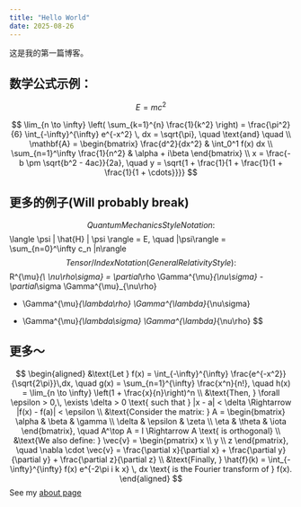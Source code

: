```yaml
---
title: "Hello World"
date: 2025-08-26
---
```


这是我的第一篇博客。

## 数学公式示例：  

$$E = mc^2$$


$$
\lim_{n \to \infty} \left( \sum_{k=1}^{n} \frac{1}{k^2} \right) = \frac{\pi^2}{6}
\int_{-\infty}^{\infty} e^{-x^2} \, dx = \sqrt{\pi}, \quad
\text{and} \quad \\
\mathbf{A} = \begin{bmatrix}
\frac{d^2}{dx^2} & \int_0^1 f(x) dx \\
\sum_{n=1}^\infty \frac{1}{n^2} & \alpha + i\beta
\end{bmatrix} \\
x = \frac{-b \pm \sqrt{b^2 - 4ac}}{2a}, \quad
y = \sqrt{1 + \frac{1}{1 + \frac{1}{1 + \frac{1}{1 + \cdots}}}}
$$


## 更多的例子(Will probably break)
$$
 Quantum Mechanics Style Notation:
$$
\langle \psi | \hat{H} | \psi \rangle = E, \quad
|\psi\rangle = \sum_{n=0}^\infty c_n |n\rangle
$$
Tensor/Index Notation (General Relativity Style):
$$
R^{\mu}_{\ \nu\rho\sigma} = \partial_\rho \Gamma^{\mu}_{\nu\sigma} - \partial_\sigma \Gamma^{\mu}_{\nu\rho}
+ \Gamma^{\mu}_{\lambda\rho} \Gamma^{\lambda}_{\nu\sigma}
- \Gamma^{\mu}_{\lambda\sigma} \Gamma^{\lambda}_{\nu\rho}
$$

## 更多～

$$
\begin{aligned}
&\text{Let } f(x) = \int_{-\infty}^{\infty} \frac{e^{-x^2}}{\sqrt{2\pi}}\,dx, \quad
g(x) = \sum_{n=1}^{\infty} \frac{x^n}{n!}, \quad
h(x) = \lim_{n \to \infty} \left(1 + \frac{x}{n}\right)^n \\
&\text{Then, } \forall \epsilon > 0,\, \exists \delta > 0 \text{ such that } |x - a| < \delta \Rightarrow |f(x) - f(a)| < \epsilon \\
&\text{Consider the matrix: } A = 
\begin{bmatrix}
\alpha & \beta & \gamma \\
\delta & \epsilon & \zeta \\
\eta & \theta & \iota
\end{bmatrix}, \quad
A^\top A = I \Rightarrow A \text{ is orthogonal} \\
&\text{We also define: } \vec{v} = \begin{pmatrix} x \\ y \\ z \end{pmatrix}, \quad 
\nabla \cdot \vec{v} = \frac{\partial x}{\partial x} + \frac{\partial y}{\partial y} + \frac{\partial z}{\partial z} \\
&\text{Finally, } \hat{f}(k) = \int_{-\infty}^{\infty} f(x) e^{-2\pi i k x} \, dx \text{ is the Fourier transform of } f(x).
\end{aligned}
$$
See my [about page](/about)

